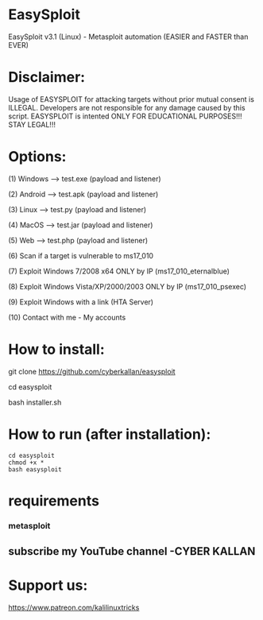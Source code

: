 # EasySploit
EasySploit v3.1 (Linux) - Metasploit automation (EASIER and FASTER than EVER) 

# Disclaimer:

 Usage of EASYSPLOIT for attacking targets without prior mutual consent is
 ILLEGAL. Developers are not responsible for any damage caused by this script.
 EASYSPLOIT is intented ONLY FOR EDUCATIONAL PURPOSES!!! STAY LEGAL!!! 
 
# Options:

(1) Windows --> test.exe (payload and listener) 

(2) Android --> test.apk (payload and listener)  

(3) Linux --> test.py (payload and listener) 

(4) MacOS --> test.jar (payload and listener)

(5) Web --> test.php (payload and listener)

(6) Scan if a target is vulnerable to ms17_010

(7) Exploit Windows 7/2008 x64 ONLY by IP (ms17_010_eternalblue)

(8) Exploit Windows Vista/XP/2000/2003 ONLY by IP (ms17_010_psexec)  

(9) Exploit Windows with a link (HTA Server)

(10) Contact with me - My accounts

# How to install:

git clone https://github.com/cyberkallan/easysploit

cd easysploit

bash installer.sh

# How to run (after installation):

```
cd easysploit
chmod +x *
bash easysploit

```
# requirements
### metasploit

## subscribe my YouTube channel -CYBER KALLAN








# Support us: 

https://www.patreon.com/kalilinuxtricks
